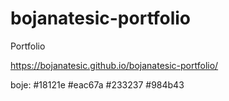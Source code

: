 # bojanatesic-portfolio
Portfolio

https://bojanatesic.github.io/bojanatesic-portfolio/

boje: #18121e #eac67a #233237 #984b43

